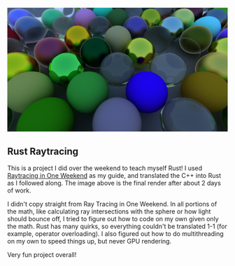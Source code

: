 ![alt text](https://github.com/Git-Monke/Rust-Raytracing/raw/master/raytrace.png "Final product image")

## Rust Raytracing

This is a project I did over the weekend to teach myself Rust! I used [Raytracing in One Weekend](https://raytracing.github.io/books/RayTracingInOneWeekend.html) as my guide, and translated the C++ into Rust as I followed along. The image above is the final render after about 2 days of work. 

I didn't copy straight from Ray Tracing in One Weekend. In all portions of the math, like calculating ray intersections with the sphere or how light should bounce off, I tried to figure out how to code on my own given only the math. Rust has many quirks, so everything couldn't be translated 1-1 (for example, operator overloading). I also figured out how to do multithreading on my own to speed things up, but never GPU rendering.

Very fun project overall!
